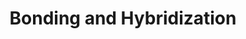 ---
layout: guide
title: "Bonding and Hybridization"
category: "Chemistry"
link: "https://docs.google.com/document/d/e/2PACX-1vSIEwe6PzazoxAR0QcSRH4v9ygEFdo2xkDoFZK3pCUTWwSdtDwK568jRzaNfPkhb9VTwCYiw0KFUbO5/pub?embedded=true"
description: "Covalent and ionic bonds and Lewis Dot structures."
---